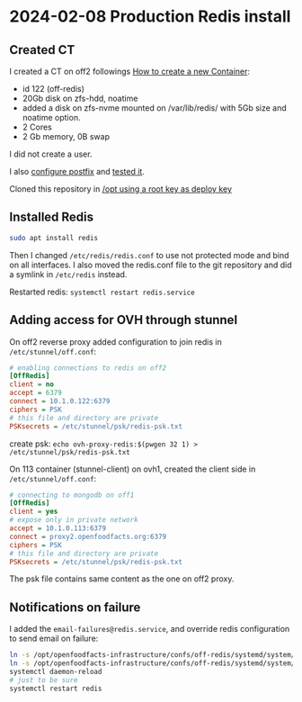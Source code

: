 # 2024-02-08 Production Redis install

## Created CT

I created a CT on off2 followings [How to create a new Container](../proxmox.md#how-to-create-a-new-container):
* id 122 (off-redis)
* 20Gb disk on zfs-hdd, noatime
* added a disk on zfs-nvme mounted on /var/lib/redis/ with 5Gb size and noatime option.
* 2 Cores
* 2 Gb memory, 0B swap

I did not create a user.

I also [configure postfix](../mail#postfix-configuration) and [tested it](../mail#testing-that-the-gateway-is-well-configured).

Cloned this repository in [/opt using a root key as deploy key](../how-to-have-server-config-in-git.md)

## Installed Redis

```bash
sudo apt install redis
```

Then I changed `/etc/redis/redis.conf` to use not protected mode and bind on all interfaces.
I also moved the redis.conf file to the git repository and did a symlink in `/etc/redis` instead.

Restarted redis: `systemctl restart redis.service`

## Adding access for OVH through stunnel

On off2 reverse proxy added configuration to join redis in `/etc/stunnel/off.conf`:
```ini
# enabling connections to redis on off2
[OffRedis]
client = no
accept = 6379
connect = 10.1.0.122:6379
ciphers = PSK
# this file and directory are private
PSKsecrets = /etc/stunnel/psk/redis-psk.txt
```

create psk: `echo ovh-proxy-redis:$(pwgen 32 1) > /etc/stunnel/psk/redis-psk.txt`

On 113 container (stunnel-client) on ovh1, created the client side in `/etc/stunnel/off.conf`:
```ini
# connecting to mongodb on off1
[OffRedis]
client = yes
# expose only in private network
accept = 10.1.0.113:6379
connect = proxy2.openfoodfacts.org:6379
ciphers = PSK
# this file and directory are private
PSKsecrets = /etc/stunnel/psk/redis-psk.txt
```
The psk file contains same content as the one on off2 proxy.


## Notifications on failure

I added the `email-failures@redis.service`, and override redis configuration to send email on failure:

```bash
ln -s /opt/openfoodfacts-infrastructure/confs/off-redis/systemd/system/email-failures\@.service /etc/systemd/system/
ln -s /opt/openfoodfacts-infrastructure/confs/off-redis/systemd/system/redis.service.d/ /etc/systemd/system/
systemctl daemon-reload
# just to be sure
systemctl restart redis
```





